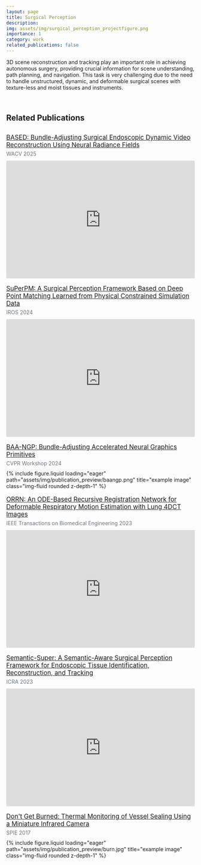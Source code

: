 ```yaml
---
layout: page
title: Surgical Perception
description: 
img: assets/img/surgical_perception_projectfigure.png
importance: 1
category: work
related_publications: false
---
```


3D scene reconstruction and tracking play an important role in achieving autonomous surgery, providing crucial information for scene understanding, path planning, and navigation. This task is very challenging due to the need to handle unstructured, dynamic, and deformable surgical scenes with texture-less and moist tissues and instruments.

<br>

## Related Publications
<p style="margin-top: 30px; margin-bottom: 5px; font-size: 1.05rem;">
<a href="https://ieeexplore.ieee.org/abstract/document/10943716" target="_blank">BASED: Bundle-Adjusting Surgical Endoscopic Dynamic Video Reconstruction Using Neural Radiance Fields</a>
</p>

<p style="color: #6c757d; margin-top: 0px; margin-bottom: 10px;">WACV 2025</p>

<div style="max-width: 600px; margin-top: 0px; margin-bottom: 0px;">
  <iframe 
    width="100%" 
    height="315" 
    src="https://www.youtube.com/embed/fDvTUU80nu0" 
    title="YouTube video player" 
    frameborder="0" 
    allow="accelerometer; autoplay; clipboard-write; encrypted-media; gyroscope; picture-in-picture" 
    allowfullscreen>
  </iframe>
</div>

<br>

<p style="margin-top: 0px; margin-bottom: 5px; font-size: 1.05rem;">
<a href="https://ieeexplore.ieee.org/abstract/document/10802079" target="_blank">SuPerPM: A Surgical Perception Framework Based on Deep Point Matching Learned from Physical Constrained Simulation Data</a>
</p>

<p style="color: #6c757d; margin-top: 0px; margin-bottom: 10px;">IROS 2024</p>

<div style="max-width: 600px; margin-top: 0px; margin-bottom: 0px;">
  <iframe 
    width="100%" 
    height="315" 
    src="https://www.youtube.com/embed/ntj-xsHqx0w" 
    title="YouTube video player" 
    frameborder="0" 
    allow="accelerometer; autoplay; clipboard-write; encrypted-media; gyroscope; picture-in-picture" 
    allowfullscreen>
  </iframe>
</div>

<br>

<p style="margin-top: 0px; margin-bottom: 5px; font-size: 1.05rem;">
<a href="https://openaccess.thecvf.com/content/CVPR2024W/VISOD/html/Liu_BAA-NGP_Bundle-Adjusting_Accelerated_Neural_Graphics_Primitives_CVPRW_2024_paper.html" target="_blank">BAA-NGP: Bundle-Adjusting Accelerated Neural Graphics Primitives</a>
</p>

<p style="color: #6c757d; margin-top: 0px; margin-bottom: 10px;">CVPR Workshop 2024</p>

<div style="max-width: 500px; margin-top: 0px; margin-bottom: 0px;">
{% include figure.liquid loading="eager" path="assets/img/publication_preview/baangp.png" title="example image" class="img-fluid rounded z-depth-1" %}
</div>

<br>

<p style="margin-top: 0px; margin-bottom: 5px; font-size: 1.05rem;">
<a href="https://ieeexplore.ieee.org/abstract/document/10144816" target="_blank">ORRN: An ODE-Based Recursive Registration Network for Deformable Respiratory Motion Estimation with Lung 4DCT Images</a>
</p>

<p style="color: #6c757d; margin-top: 0px; margin-bottom: 10px;">IEEE Transactions on Biomedical Engineering 2023</p>

<div style="max-width: 600px; margin-top: 0px; margin-bottom: 0px;">
  <iframe 
    width="100%" 
    height="315" 
    src="https://www.youtube.com/embed/dYPfH_fYPpQ" 
    title="YouTube video player" 
    frameborder="0" 
    allow="accelerometer; autoplay; clipboard-write; encrypted-media; gyroscope; picture-in-picture" 
    allowfullscreen>
  </iframe>
</div>

<br>

<p style="margin-top: 0px; margin-bottom: 5px; font-size: 1.05rem;">
<a href="https://ieeexplore.ieee.org/document/10160746" target="_blank">Semantic-Super: A Semantic-Aware Surgical Perception Framework for Endoscopic Tissue Identification, Reconstruction, and Tracking</a>
</p>

<p style="color: #6c757d; margin-top: 0px; margin-bottom: 10px;">ICRA 2023</p>

<div style="max-width: 600px; margin-top: 0px; margin-bottom: 0px;">
  <iframe 
    width="100%" 
    height="315" 
    src="https://www.youtube.com/embed/trekYbHtITI" 
    title="YouTube video player" 
    frameborder="0" 
    allow="accelerometer; autoplay; clipboard-write; encrypted-media; gyroscope; picture-in-picture" 
    allowfullscreen>
  </iframe>
</div>

<br>

<p style="margin-top: 0px; margin-bottom: 5px; font-size: 1.05rem;">
<a href="https://drive.google.com/file/d/1pRQX3Vp9N8pFSuGwSNzjiJKIBb-4BRID/view?usp=sharing" target="_blank">Don't Get Burned: Thermal Monitoring of Vessel Sealing Using a Miniature Infrared Camera</a>
</p>

<p style="color: #6c757d; margin-top: 0px; margin-bottom: 10px;">SPIE 2017</p>

<div style="max-width: 500px; margin-top: 0px; margin-bottom: 0px;">
{% include figure.liquid loading="eager" path="assets/img/publication_preview/burn.jpg" title="example image" class="img-fluid rounded z-depth-1" %}
</div>
